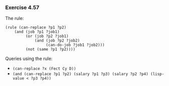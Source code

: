 ### Exercise 4.57
The rule:
```
(rule (can-replace ?p1 ?p2)
    (and (job ?p1 ?job1)
         (or (job ?p2 ?job1)
             (and (job ?p2 ?job2)
                  (can-do-job ?job1 ?job2)))
         (not (same ?p1 ?p2))))
```

Queries using the rule:
- `(can-replace ?x (Fect Cy D))`
- `(and (can-replace ?p1 ?p2) (salary ?p1 ?p3) (salary ?p2 ?p4) (lisp-value < ?p3 ?p4))`
